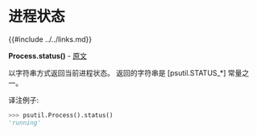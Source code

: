 # 进程状态

{{#include ../../links.md}}

**Process.status()** - [原文](https://psutil.readthedocs.io/en/latest/#psutil.Process.status) <a name="Process.status" ></a>

以字符串方式返回当前进程状态。 返回的字符串是 [psutil.STATUS_*] 常量之一。

译注例子:

```python
>>> psutil.Process().status()
'running'
```
